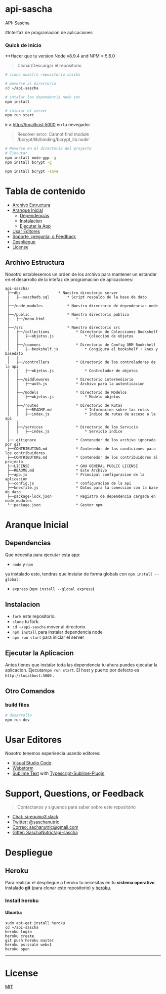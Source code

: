 # api-sascha
API: Sascha

#Interfaz de programacion de aplicaciones

### Quick de inicio
**Hacer que tu version Node v8.9.4 and NPM = 5.6.0
> Clonar/Descargar el repositorio

```bash
# clona nuestro repositorio sascha

# moverse al directorio
cd ~/api-sascha

# intalar las dependencia node con
npm install

# iniciar el server
npm run start

```
ir a [http://localhost:5000](http://localhost:5000) en tu nevegador

>Resolver error: Cannot find module /bcrypt/lib/binding/bcrypt_lib.node' 

```bash
# Moverse en el directorio del proyecto 
# Ejecutar
npm install node-gyp -g
npm install bcrypt -g

npm install bcrypt -save
```

# Tabla de contenido
* [Archivo Estructura](#archivo-estructura)
* [Aranque Inicial](#aranque-inicial)
    * [Dependencias](#dependencias)
    * [Instalacion](#instalacion)
    * [Ejecutar la App](#ejecutando-la-app)
* [Usar Editores](#usar-editores)
* [Soporte, pregunta, o Feedback](#soporte-pregunta-o-feedback)
* [Despliegue](#despliegue)
* [License](#license)


## Archivo Estructura
Nosotro establesemos un orden de los archivo para mantener un estandar en el desarrollo de la intefaz de programacion de aplicaciones:
```
api-sascha/
 ├──db/					* Nuestro directorio server
 |   ├──saschadb.sql		* Script respaldo de la base de dato
 │
 ├──/node_modules			* Nuestro directorio de dependencias node
 │       
 ├──/public 				* Nuestro directorio publico
 │   ├──/menu.html 				* 
 │       
 ├──/src 					* Nuestro directorio src
 │   ├──/collections 			* Directorio de Colecciones Bookshelf
 │   │	 ├──objetos.js				* Coleccion de objetos
 │	 │ 	 
 │   ├──/commons				* Directorio de Config ORM Bookshelf
 │   │	 ├──bookshelf.js			* Congigura el bookshelf + knex y basedato
 │	 │ 	 
 │   ├──/controllers			* Directorio de los controladores de la api
 │   │	 ├──objetos.js				* Controlador de objetos
 │	 │ 	 
 │   ├──/middlewares			* Directorio intermediario
 │   │	 ├──auth.js				* Archivo para la autenticacion
 │	 │ 	 
 │   ├──/models 				* Directorio de Modelos
 │   │	 ├──objetos.js				* Modelo objetos
 │	 │ 	 
 │   ├──/routes					* Directorio de Rutas
 │   │	 ├──README.md				* Informacion sobre las rutas
 │	 │	 ├──index.js				* Indice de rutas de acceso a la api 
 │	 │ 	  
 │   ├──/services				* Directorio de los Servicio
 │   │	 ├──index.js				* Servicio indice 
 │      
 ├──.gitignore                  * Contenedor de los archivo ignorado por git
 ├──CONTRIBUTING.md             * Contenedor de las condiciones para los contribuidores
 ├──CONTRIBUTORS.md             * Contenedor de los contribuidores al projecto
 ├──LICENSE                     * GNU GENERAL PUBLIC LICENSE
 ├──README.md                   * Este Archivo
 ├──app.js                      * Principal configuracion de la aplicacion
 ├──config.js                   * configuracion de la api
 ├──knexfile.js                 * Datos para la coneccion con la base de dato
 ├──package-lock.json           * Registro de dependencia cargada en node_modules
 └──package.json                * Gestor npm 

```

# Aranque Inicial
## Dependencias
Que necesita para ejecutar esta app:

* `node` y `npm` 

ya instalado esto, tendras que instalar de forma globals con `npm install --global`:
* `express` (`npm install --global express`)

## Instalacion
* `fork` este repositorio.
* `clone` tu fork.
* `cd ~/api-sascha` mover al directorio.
* `npm install` para instalar dependencia node
* `npm run start` para iniciar el server

## Ejecutar la Aplicacion
Antes tienes que instalar toda las dependencia tu ahora puedes ejecutar la aplicacion. Ejecutar`npm run start`. El host y puerto por defecto es `http://localhost:5000` .

## Otro Comandos

### build files
```bash
# desarrollo
npm run dev
```
# Usar Editores
Nosotro tenemos experiencia usando editores:

* [Visual Studio Code](https://code.visualstudio.com/)
* [Webstorm](https://www.jetbrains.com/webstorm/download/)
* [Sublime Text](http://www.sublimetext.com/3) with [Typescript-Sublime-Plugin](https://github.com/Microsoft/Typescript-Sublime-plugin#installation)

# Support, Questions, or Feedback
> Contactanos y siguenos para saber sobre este repositorio

* [Chat: si-equipo3.slack](http://si-equipo3.slack.com/)
* [Twitter: @saschanutric](https://twitter.com/sachanutric)
* [Correo: sachanutric@gmail.com](https://google.com/)
* [Gitter: SaschaNutric/api-sascha](https://gitter.im/SaschaNutric/api-sascha)

# Despliegue

## Heroku

Para realizar el despliegue a heroku tu necesitas en tu **sistema operativo** instalado **git** (para clonar este repositorio) y [heroku](https://api-sascha.herokuapp.com/).

### Install heroku

#### Ubuntu:

```
sudo apt-get install heroku
cd ~/api-sascha
heroku login
heroku create
git push heroku master
heroku ps:scale web=1
heroku open

```
___

# License
 [MIT](/LICENSE)